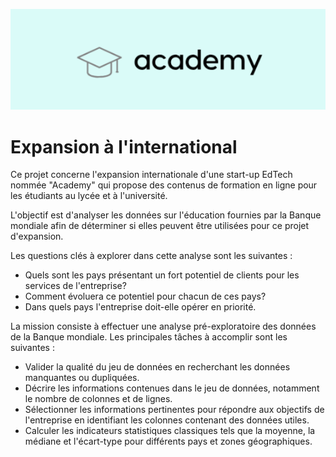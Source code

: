 ![Alt Text](https://github.com/saraharouni/Expansion-International/blob/main/logo.png?raw=true)


# Expansion à l'international
Ce projet concerne l'expansion internationale d'une start-up EdTech nommée "Academy" qui propose des contenus de formation en ligne pour les étudiants au lycée et à l'université. 

L'objectif est d'analyser les données sur l'éducation fournies par la Banque mondiale afin de déterminer si elles peuvent être utilisées pour ce projet d'expansion.

Les questions clés à explorer dans cette analyse sont les suivantes : 
- Quels sont les pays présentant un fort potentiel de clients pour les services de l'entreprise?
- Comment évoluera ce potentiel pour chacun de ces pays? 
- Dans quels pays l'entreprise doit-elle opérer en priorité.

La mission consiste à effectuer une analyse pré-exploratoire des données de la Banque mondiale. Les principales tâches à accomplir sont les suivantes :

- Valider la qualité du jeu de données en recherchant les données manquantes ou dupliquées.
- Décrire les informations contenues dans le jeu de données, notamment le nombre de colonnes et de lignes.
- Sélectionner les informations pertinentes pour répondre aux objectifs de l'entreprise en identifiant les colonnes contenant des données utiles.
- Calculer les indicateurs statistiques classiques tels que la moyenne, la médiane et l'écart-type pour différents pays et zones géographiques.
